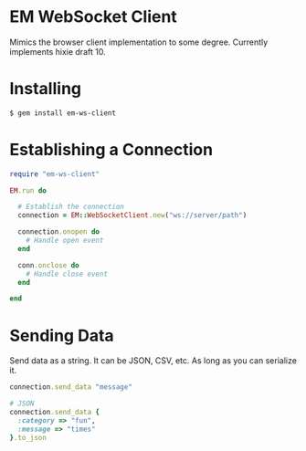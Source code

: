 # EM WebSocket Client
Mimics the browser client implementation to some degree.  Currently implements hixie draft 10.

# Installing
```bash
$ gem install em-ws-client
```

# Establishing a Connection

```ruby
require "em-ws-client"

EM.run do

  # Establish the connection
  connection = EM::WebSocketClient.new("ws://server/path")

  connection.onopen do
    # Handle open event
  end

  conn.onclose do
    # Handle close event
  end

end
```

# Sending Data
Send data as a string.  It can be JSON, CSV, etc.  As long
as you can serialize it.

```ruby
connection.send_data "message"

# JSON
connection.send_data {
  :category => "fun",
  :message => "times"
}.to_json
```